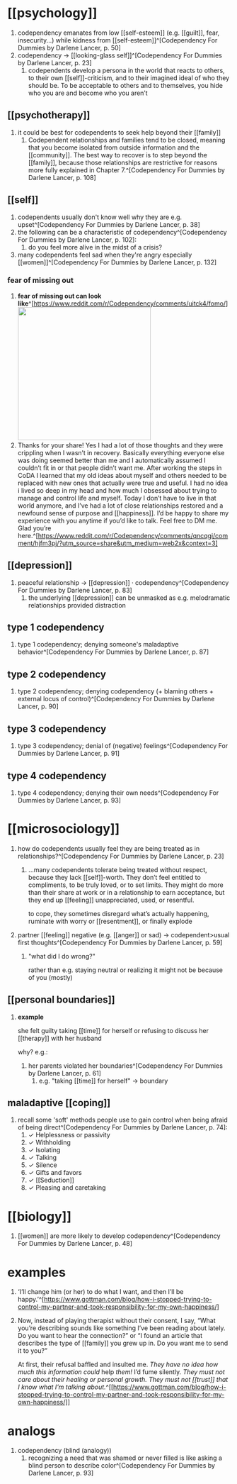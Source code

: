 # [[psychology]]
1. codependency emanates from low [[self-esteem]] (e.g. [[guilt]], fear, insecurity...) while kidness from [[self-esteem]]^[Codependency For Dummies by Darlene Lancer, p. 50]
2. codependency → [[looking-glass self]]^[Codependency For Dummies by Darlene Lancer, p. 23]
	1. codependents develop a persona in the world that reacts to others, to their own [[self]]-criticism, and to their imagined ideal of who they should be. To be acceptable to others and to themselves, you hide who you are and become who you aren’t

## [[psychotherapy]]
1. it could be best for codependents to seek help beyond their [[family]]
	1. Codependent relationships and families tend to be closed, meaning that you become isolated from outside information and the [[community]]. The best way to recover is to step beyond the [[family]], because those relationships are restrictive for reasons more fully explained in Chapter 7.^[Codependency For Dummies by Darlene Lancer, p. 108]

## [[self]]
1. codependents usually don't know well why they are e.g. upset^[Codependency For Dummies by Darlene Lancer, p. 38]
2. the following can be a characteristic of codependency^[Codependency For Dummies by Darlene Lancer, p. 102]:
	1. do you feel more alive in the midst of a crisis?
2. many codependents feel sad when they're angry especially [[women]]^[Codependency For Dummies by Darlene Lancer, p. 132]

### fear of missing out
1. **fear of missing out can look like**^[https://www.reddit.com/r/Codependency/comments/uitck4/fomo/]
	<img src="https://i.redd.it/nb4emvhhimx81.jpg" width="300" />
2. Thanks for your share! Yes I had a lot of those thoughts and they were crippling when I wasn’t in recovery. Basically everything everyone else was doing seemed better than me and I automatically assumed I couldn’t fit in or that people didn’t want me. After working the steps in CoDA I learned that my old ideas about myself and others needed to be replaced with new ones that actually were true and useful. I had no idea i lived so deep in my head and how much I obsessed about trying to manage and control life and myself. Today I don’t have to live in that world anymore, and I’ve had a lot of close relationships restored and a newfound sense of purpose and [[happiness]]. I’d be happy to share my experience with you anytime if you’d like to talk. Feel free to DM me. Glad you’re here.^[https://www.reddit.com/r/Codependency/comments/qncqgi/comment/hjfm3pj/?utm_source=share&utm_medium=web2x&context=3]

## [[depression]]
1. peaceful relationship → [[depression]] · codependency^[Codependency For Dummies by Darlene Lancer, p. 83]
	1. the underlying [[depression]] can be unmasked as e.g. melodramatic relationships provided distraction

## type 1 codependency
1. type 1 codependency; denying someone's maladaptive behavior^[Codependency For Dummies by Darlene Lancer, p. 87]

## type 2 codependency
1. type 2 codependency; denying codependency (+ blaming others + external locus of control)^[Codependency For Dummies by Darlene Lancer, p. 90]

## type 3 codependency
1. type 3 codependency; denial of (negative) feelings^[Codependency For Dummies by Darlene Lancer, p. 91]

## type 4 codependency
1. type 4 codependency; denying their own needs^[Codependency For Dummies by Darlene Lancer, p. 93]

# [[microsociology]]
1. how do codependents usually feel they are being treated as in relationships?^[Codependency For Dummies by Darlene Lancer, p. 23]
	1. ...many codependents tolerate being treated without respect, because they lack [[self]]-worth. They don’t feel entitled to compliments, to be truly loved, or to set limits. They might do more than their share at work or in a relationship to earn acceptance, but they end up [[feeling]] unappreciated, used, or resentful.

		to cope, they sometimes disregard what’s actually happening, ruminate with worry or [[resentment]], or finally explode
2. partner [[feeling]] negative (e.g. [[anger]] or sad) → codependent>usual first thoughts^[Codependency For Dummies by Darlene Lancer, p. 59]
	1. "what did I do wrong?"

		rather than e.g. staying neutral or realizing it might not be because of you (mostly)
## [[personal boundaries]]
1. **example**

	she felt guilty taking [[time]] for herself or refusing to discuss her [[therapy]] with her husband

	why? e.g.:
	1. her parents violated her boundaries^[Codependency For Dummies by Darlene Lancer, p. 61]
		1. e.g. "taking [[time]] for herself" → boundary

## maladaptive [[coping]]
1. recall some 'soft' methods people use to gain control when being afraid of being direct^[Codependency For Dummies by Darlene Lancer, p. 74]:
	1. ✓ Helplessness or passivity  
	2. ✓ Withholding  
	3. ✓ Isolating  
	4. ✓ Talking  
	5. ✓ Silence  
	6. ✓ Gifts and favors  
	7. ✓ [[Seduction]]  
	8. ✓ Pleasing and caretaking

# [[biology]]
1. [[women]] are more likely to develop codependency^[Codependency For Dummies by Darlene Lancer, p. 48]
# examples
1. ‘I’ll change him (or her) to do what I want, and then I’ll be happy.’^[https://www.gottman.com/blog/how-i-stopped-trying-to-control-my-partner-and-took-responsibility-for-my-own-happiness/]
2. Now, instead of playing therapist without their consent, I say, “What you’re describing sounds like something I’ve been reading about lately. Do you want to hear the connection?” or “I found an article that describes the type of [[family]] you grew up in. Do you want me to send it to you?”

	At first, their refusal baffled and insulted me. _They have no idea how much this information could_ help _them!_ I’d fume silently. _They must not care about their healing or personal growth. They must not [[trust]] that I know what I’m talking about._^[[https://www.gottman.com/blog/how-i-stopped-trying-to-control-my-partner-and-took-responsibility-for-my-own-happiness/]]

# analogs
1. codependency (blind (analogy))
	1. recognizing a need that was shamed or never filled is like asking a blind person to describe color^[Codependency For Dummies by Darlene Lancer, p. 93]